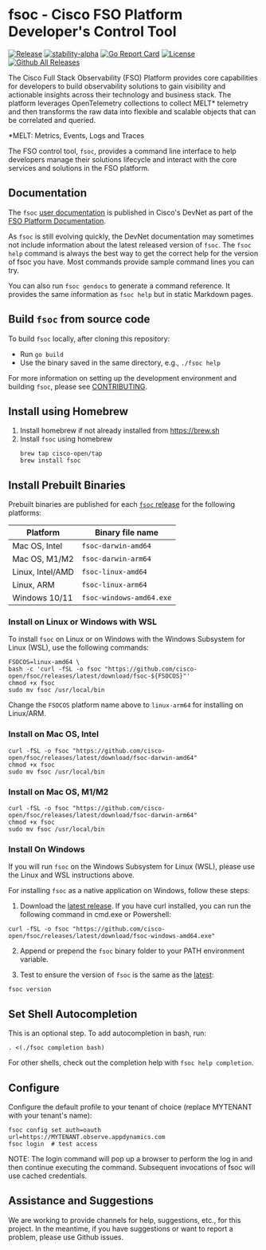 # fsoc - Cisco FSO Platform Developer's Control Tool

[![Release](https://img.shields.io/github/release/cisco-open/fsoc.svg?style=for-the-badge)](https://github.com/cisco-open/fsoc/releases/latest)
[![stability-alpha](https://img.shields.io/badge/stability-alpha-f4d03f.svg?style=for-the-badge)](https://github.com/mkenney/software-guides/blob/master/STABILITY-BADGES.md#alpha)
[![Go Report Card](https://goreportcard.com/badge/github.com/cisco-open/fsoc?style=for-the-badge)](https://goreportcard.com/report/github.com/cisco-open/fsoc) 
[![License](https://img.shields.io/badge/License-Apache%202.0-blue.svg?style=for-the-badge)](LICENSE)
[![Github All Releases](https://img.shields.io/github/downloads/cisco-open/fsoc/total.svg?style=for-the-badge)](https://github.com/cisco-open/fsoc/releases/latest) 


The Cisco Full Stack Observability (FSO) Platform  provides core capabilities for developers to build observability solutions to gain visibility and actionable insights across their technology and business stack. The platform leverages OpenTelemetry collections to collect MELT* telemetry and then transforms the raw data into flexible and scalable objects that can be correlated and queried.

*MELT: Metrics, Events, Logs and Traces

The FSO control tool, `fsoc`, provides a command line interface to help developers manage their solutions 
lifecycle and interact with the core services and solutions in the FSO platform.

## Documentation

The `fsoc` [user documentation](https://developer.cisco.com/docs/fso/#!developer-tools/platform-cli) is published in Cisco's DevNet as part of the [FSO Platform Documentation](https://developer.cisco.com/docs/fso/). 

As `fsoc` is still evolving quickly, the DevNet documentation may sometimes not include information about the latest released version of `fsoc`. The `fsoc help` command is always the best way to get the correct help for the version of fsoc you have. Most commands provide sample command lines you can try.

You can also run `fsoc gendocs` to generate a command reference. It provides the same information as `fsoc help` but in static Markdown pages.

## Build `fsoc` from source code

To build `fsoc` locally, after cloning this repository:

* Run `go build`
* Use the binary saved in the same directory, e.g., `./fsoc help`

For more information on setting up the development environment and building `fsoc`, please see [CONTRIBUTING](CONTRIBUTING.md).

## Install using Homebrew

1. Install homebrew if not already installed from https://brew.sh
2. Install `fsoc` using homebrew
    ```
    brew tap cisco-open/tap
    brew install fsoc
    ```

## Install Prebuilt Binaries

Prebuilt binaries are published for each [`fsoc` release](https://github.com/cisco-open/fsoc/releases) for the following platforms:

| Platform | Binary file name |
| --- | --- |
| Mac OS, Intel | `fsoc-darwin-amd64` |
| Mac OS, M1/M2 | `fsoc-darwin-arm64` |
| Linux, Intel/AMD | `fsoc-linux-amd64` |
| Linux, ARM | `fsoc-linux-arm64` |
| Windows 10/11 | `fsoc-windows-amd64.exe` |

### Install on Linux or Windows with WSL

To install `fsoc` on Linux or on Windows with the Windows Subsystem for Linux (WSL), use the following commands:

```
FSOCOS=linux-amd64 \
bash -c 'curl -fSL -o fsoc "https://github.com/cisco-open/fsoc/releases/latest/download/fsoc-${FSOCOS}"'
chmod +x fsoc
sudo mv fsoc /usr/local/bin
```
Change the `FSOCOS` platform name above to `linux-arm64` for installing on Linux/ARM.

### Install on Mac OS, Intel

```
curl -fSL -o fsoc "https://github.com/cisco-open/fsoc/releases/latest/download/fsoc-darwin-amd64"
chmod +x fsoc
sudo mv fsoc /usr/local/bin
```

### Install on Mac OS, M1/M2

```
curl -fSL -o fsoc "https://github.com/cisco-open/fsoc/releases/latest/download/fsoc-darwin-arm64"
chmod +x fsoc
sudo mv fsoc /usr/local/bin
```

### Install On Windows

If you will run `fsoc` on the Windows Subsystem for Linux (WSL), please use the Linux and WSL instructions above.

For installing `fsoc` as a native application on Windows, follow these steps:

1. Download the [latest release](https://github.com/cisco-open/fsoc/releases/latest/download/fsoc-windows-amd64.exe). If you have curl installed, you can run the following command in cmd.exe or Powershell:
```
curl -fSL -o fsoc "https://github.com/cisco-open/fsoc/releases/latest/download/fsoc-windows-amd64.exe"
```

2. Append or prepend the `fsoc` binary folder to your PATH environment variable.

3. Test to ensure the version of `fsoc` is the same as the [latest](https://github.com/cisco-open/fsoc/releases/latest):

```
fsoc version
```

## Set Shell Autocompletion

This is an optional step. To add autocompletion in bash, run:

```
. <(./fsoc completion bash)
```

For other shells, check out the completion help with `fsoc help completion`.

## Configure

Configure the default profile to your tenant of choice (replace MYTENANT with your tenant's name):

```
fsoc config set auth=oauth url=https://MYTENANT.observe.appdynamics.com
fsoc login  # test access
```

NOTE: The login command will pop up a browser to perform the log in and then continue executing the command. Subsequent invocations of fsoc will use cached credentials. 

## Assistance and Suggestions

We are working to provide channels for help, suggestions, etc., for this project. In the meantime, if you have suggestions or want to report a problem, please use Github issues.
